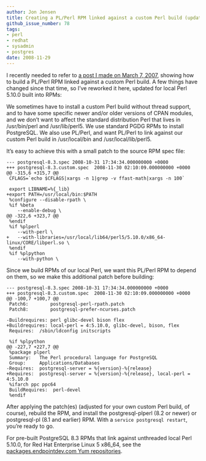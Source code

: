 ```yaml
---
author: Jon Jensen
title: Creating a PL/Perl RPM linked against a custom Perl build (updated)
github_issue_number: 78
tags:
- perl
- redhat
- sysadmin
- postgres
date: 2008-11-29
---
```


I recently needed to refer to [a post I made on March 7, 2007](/blog/2007/03/plperl-rpm-linked-against-custom-perl-build), showing how to build a PL/Perl RPM linked against a custom Perl build. A few things have changed since that time, so I’ve reworked it here, updated for local Perl 5.10.0 built into RPMs:

We sometimes have to install a custom Perl build without thread support, and to have some specific newer and/or older versions of CPAN modules, and we don’t want to affect the standard distribution Perl that lives in /usr/bin/perl and /usr/lib/perl5. We use standard PGDG RPMs to install PostgreSQL. We also use PL/Perl, and want PL/Perl to link against our custom Perl build in /usr/local/bin and /usr/local/lib/perl5.

It’s easy to achieve this with a small patch to the source RPM spec file:

```
--- postgresql-8.3.spec 2008-10-31 17:34:34.000000000 +0000
+++ postgresql-8.3.custom.spec  2008-11-30 02:10:09.000000000 +0000
@@ -315,6 +315,7 @@
 CFLAGS=`echo $CFLAGS|xargs -n 1|grep -v ffast-math|xargs -n 100`

 export LIBNAME=%{_lib}
+export PATH=/usr/local/bin:$PATH
 %configure --disable-rpath \
 %if %beta
    --enable-debug \
@@ -322,6 +323,7 @@
 %endif
 %if %plperl
    --with-perl \
+   --with-libraries=/usr/local/lib64/perl5/5.10.0/x86_64-linux/CORE/libperl.so \
 %endif
 %if %plpython
    --with-python \
```

Since we build RPMs of our local Perl, we want this PL/Perl RPM to depend on them, so we make this additional patch before building:

```
--- postgresql-8.3.spec 2008-10-31 17:34:34.000000000 +0000
+++ postgresql-8.3.custom.spec  2008-11-30 02:10:09.000000000 +0000
@@ -100,7 +100,7 @@
 Patch6:        postgresql-perl-rpath.patch
 Patch8:        postgresql-prefer-ncurses.patch

-Buildrequires: perl glibc-devel bison flex
+Buildrequires: local-perl = 4:5.10.0, glibc-devel, bison, flex
 Requires:  /sbin/ldconfig initscripts

 %if %plpython
@@ -227,7 +227,7 @@
 %package plperl
 Summary:   The Perl procedural language for PostgreSQL
 Group:     Applications/Databases
-Requires:  postgresql-server = %{version}-%{release}
+Requires:  postgresql-server = %{version}-%{release}, local-perl = 4:5.10.0
 %ifarch ppc ppc64
 BuildRequires:  perl-devel
 %endif
```

After applying the patch(es) (adjusted for your own custom Perl build, of course), rebuild the RPM, and install the postgresql-plperl (8.2 or newer) or postgresql-pl (8.1 and earlier) RPM. With a `service postgresql restart`, you’re ready to go.

For pre-built PostgreSQL 8.3 RPMs that link against unthreaded local Perl 5.10.0, for Red Hat Enterprise Linux 5 x86_64, see the [packages.endpointdev.com Yum repositories](https://packages.endpointdev.com/).
